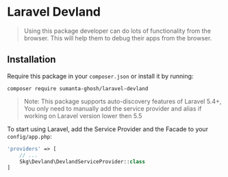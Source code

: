 # Laravel Devland

> Using this package developer can do lots of functionality from the browser. This will help them to debug their apps from the browser.

## Installation

Require this package in your `composer.json` or install it by running:

```
composer require sumanta-ghosh/laravel-devland
```

> Note: This package supports auto-discovery features of Laravel 5.4+, You only need to manually add the service provider and alias if working on Laravel version lower then 5.5

To start using Laravel, add the Service Provider and the Facade to your `config/app.php`:

```php
'providers' => [
	// ...
	Skg\Devland\DevlandServiceProvider::class
]
```